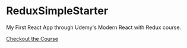 # ReduxSimpleStarter

My First React App through Udemy's Modern React with Redux course.

[Checkout the Course](https://www.udemy.com/react-redux/)
